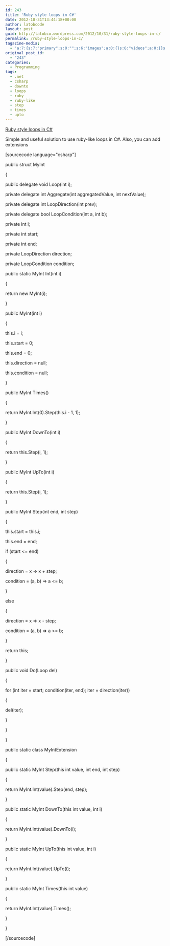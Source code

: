 ```yaml
---
id: 243
title: 'Ruby style loops in C#'
date: 2012-10-31T13:44:18+00:00
author: latobcode
layout: post
guid: http://latobco.wordpress.com/2012/10/31/ruby-style-loops-in-c/
permalink: /ruby-style-loops-in-c/
tagazine-media:
  - 'a:7:{s:7:"primary";s:0:"";s:6:"images";a:0:{}s:6:"videos";a:0:{}s:11:"image_count";i:0;s:6:"author";s:8:"20401582";s:7:"blog_id";s:8:"41116138";s:9:"mod_stamp";s:19:"2012-10-31 13:51:18";}'
original_post_id:
  - "243"
categories:
  - Programming
tags:
  - .net
  - csharp
  - downto
  - loops
  - ruby
  - ruby-like
  - step
  - times
  - upto
---
```

[Ruby style loops in C#](http://blog.naiznoiz.com/2009/03/c-loops-ruby-style "Ruby style loops in C#")

Simple and useful solution to use ruby-like loops in C#. Also, you can add extensions

<!--more-->

[sourcecode language="csharp"]
  
public struct MyInt
  
{
      
public delegate void Loop(int i);

private delegate int Aggregate(int aggregatedValue, int nextValue);

private delegate int LoopDirection(int prev);

private delegate bool LoopCondition(int a, int b);

private int i;
      
private int start;
      
private int end;
      
private LoopDirection direction;
      
private LoopCondition condition;

public static MyInt Int(int i)
      
{
          
return new MyInt(i);
      
}

public MyInt(int i)
      
{
          
this.i = i;
          
this.start = 0;
          
this.end = 0;
          
this.direction = null;
          
this.condition = null;
      
}

public MyInt Times()
      
{
          
return MyInt.Int(0).Step(this.i - 1, 1);
      
}

public MyInt DownTo(int i)
      
{
          
return this.Step(i, 1);
      
}

public MyInt UpTo(int i)
      
{
          
return this.Step(i, 1);
      
}

public MyInt Step(int end, int step)
      
{
          
this.start = this.i;
          
this.end = end;
          
if (start <= end)
          
{
              
direction = x => x + step;
              
condition = (a, b) => a <= b;
          
}
          
else
          
{
              
direction = x => x - step;
              
condition = (a, b) => a >= b;
          
}
          
return this;
      
}

public void Do(Loop del)
      
{
          
for (int iter = start; condition(iter, end); iter = direction(iter))
          
{
              
del(iter);
          
}
      
}
  
}

public static class MyIntExtension
  
{
      
public static MyInt Step(this int value, int end, int step)
      
{
          
return MyInt.Int(value).Step(end, step);
      
}

public static MyInt DownTo(this int value, int i)
      
{
          
return MyInt.Int(value).DownTo(i);
      
}

public static MyInt UpTo(this int value, int i)
      
{
          
return MyInt.Int(value).UpTo(i);
      
}

public static MyInt Times(this int value)
      
{
          
return MyInt.Int(value).Times();
      
}
  
}
  
[/sourcecode]